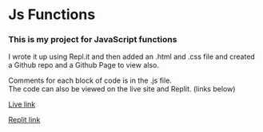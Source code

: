 # Js Functions

### This is my project for JavaScript functions

I wrote it up using Repl.it and then added an .html and .css file and created a Github repo and a Github Page to view also.

Comments for each block of code is in the .js file.  
The code can also be viewed on the live site and Replit. (links below)

[Live link](https://hebaulf.github.io/js-functions/)

[Replit link](https://replit.com/@HebaFarestveit/JsFunctions#index.js)
